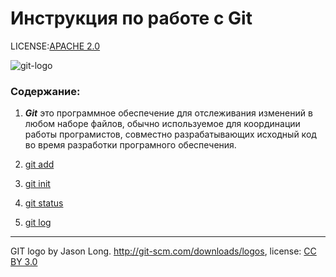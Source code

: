 # Инструкция по работе с Git

LICENSE:[APACHE 2.0](http://www.apache.org/licenses/LICENSE-2.0)



![git-logo](C:\User\Александр\Desktop\1920px-Git-logo-svg.png)




### Содержание:

1. ***Git*** это программное обеспечение для отслеживания изменений в любом наборе файлов, обычно используемое для координации работы програмистов, совместно разрабатывающих исходный код во время разработки програмного обеспечения.

2. [git add](./add.md)

3. [git init](./init.md)

4. [git status](./status.md)

5. [git log](./log.md)

---

GIT logo by Jason Long. http://git-scm.com/downloads/logos, license: [CC BY 3.0](https://creativecommons.org/licenses/by/3.0/)